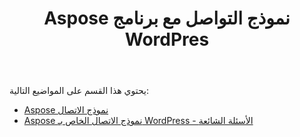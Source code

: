 ﻿---
title: Aspose نموذج التواصل مع برنامج WordPres
second_title: Aspose Contact Form Documen
type: docs
url: /ar/aspose-contact-form-for-wordpress/
description: قم بإنشاء نماذج الاتصال وإدارتها باستخدام العلامات أو باستخدام نماذج النماذج الخاصة بنا. يمكن لعملائك ملء النماذج على صفحة WordPress وستحصل على بيانات البريد الإلكتروني via. يوفر نموذج الاتصال Aspose أيضًا نموذج ويب لميزة Excel. يمكن للمستخدمين ملء البيانات في نماذج WordPress، والتي يتم إضافتها بعد ذلك إلى ورقة Excel. يمكنك عرض البيانات من جميع العملاء داخل صفحة WordPress الخاصة بك
weight: 10
---
يحتوي هذا القسم على المواضيع التالية:

- [Aspose نموذج الاتصال](/cells/ar/aspose-contact-form/)
- [Aspose نموذج الاتصال الخاص بـ WordPress - الأسئلة الشائعة](/cells/ar/aspose-contact-form-for-wordpress-faqs/)
